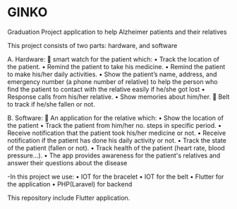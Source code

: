 # GINKO
Graduation Project application to help Alzheimer patients and their relatives

This project consists of two parts: hardware, and software

A.	Hardware: 
	smart watch for the patient which:
•	Track the location of the patient.
•	Remind the patient to take his medicine.
•	Remind the patient to make his/her daily activities.
•	Show the patient’s name, address, and emergency number (a phone number of relative) to help the person who find the patient to contact with the relative easily if he/she got lost
•	Response calls from his/her relative.
•	Show memories about him/her.
	Belt to track if he/she fallen or not.

B.	Software: 
 An application for the relative which:
•	Show the location of the patient
•	Track the patient from him/her no. steps in specific period.
•	Receive notification that the patient took his/her medicine or not.
•	Receive notification if the patient has done his daily activity or not.
•	Track the state of the patient (fallen or not).
•	Track health of the patient (heart rate, blood pressure...).
•	The app provides awareness for the patient's relatives and answer their questions about the disease

-In this project we use:
•	IOT for the bracelet
•	IOT for the belt
•	Flutter for the application
•	PHP(Laravel) for backend


This repository include Flutter application.
